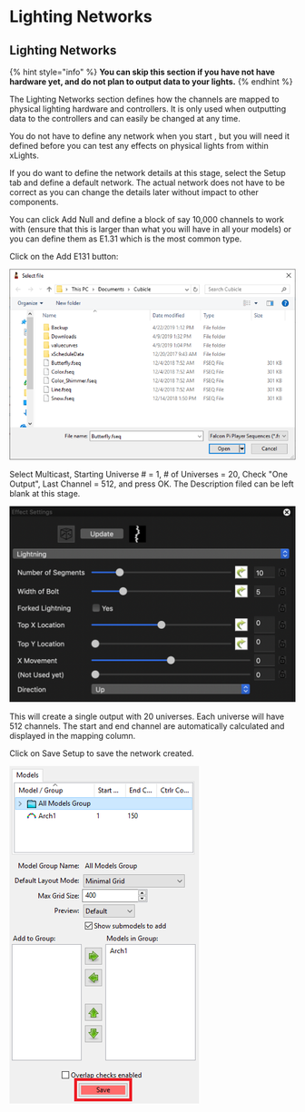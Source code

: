 # Lighting Networks

## Lighting Networks

{% hint style="info" %}
**You can skip this section if you have not have hardware yet, and do not plan to output data to your lights.**
{% endhint %}

The Lighting Networks section defines how the channels are mapped to physical lighting hardware and controllers. It is only used when outputting data to the controllers and can easily be changed at any time.

You do not have to define any network when you start , but you will need it defined before you can test any effects on physical lights from within xLights.

If you do want to define the network details at this stage, select the Setup tab and define a default network. The actual network does not have to be correct as you can change the details later without impact to other components.

You can click Add Null and define a block of say 10,000 channels to work with \(ensure that this is larger than what you will have in all your models\) or you can define them as E1.31 which is the most common type.

Click on the Add E131 button:

![](../../.gitbook/assets/image%20%28551%29.png)

Select Multicast, Starting Universe \# = 1, \# of Universes = 20, Check "One Output", Last Channel = 512, and press OK. The Description filed can be left blank at this stage.

![](../../.gitbook/assets/image%20%28295%29.png)

This will create a single output with 20 universes. Each universe will have 512 channels. The start and end channel are automatically calculated and displayed in the mapping column.

Click on Save Setup to save the network created.

![](../../.gitbook/assets/image%20%28554%29.png)

